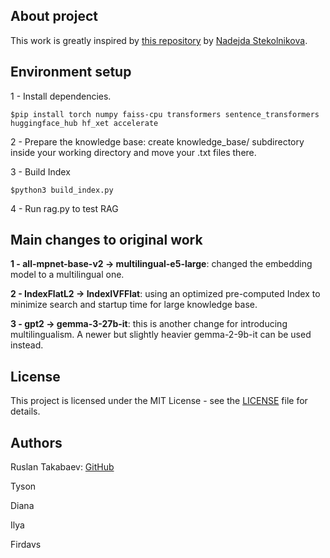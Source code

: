 ## About project
This work is greatly inspired by [this repository](https://github.com/NadejdaSt/Retrieval_Augmented_Generation) by [Nadejda Stekolnikova](https://github.com/NadejdaSt).

## Environment setup
1 - Install dependencies.
```
$pip install torch numpy faiss-cpu transformers sentence_transformers huggingface_hub hf_xet accelerate
```
2 - Prepare the knowledge base: create knowledge_base/ subdirectory inside your working directory and move your .txt files there.

3 - Build Index
```
$python3 build_index.py
```
4 - Run rag.py to test RAG

## Main changes to original work
**1 - all-mpnet-base-v2 -> multilingual-e5-large**: changed the embedding model to a multilingual one. 

**2 - IndexFlatL2 -> IndexIVFFlat**: using an optimized pre-computed Index to minimize search and startup time for large knowledge base.

**3 - gpt2 -> gemma-3-27b-it**: this is another change for introducing multilingualism. A newer but slightly heavier gemma-2-9b-it can be used instead.

## License
This project is licensed under the MIT License - see the [LICENSE](https://github.com/ruslan-takabaev/rag-uz/blob/main/LICENSE) file for details.

## Authors
Ruslan Takabaev: [GitHub](https://github.com/ruslan-takabaev)

Tyson []()

Diana []()

Ilya []()

Firdavs []()
